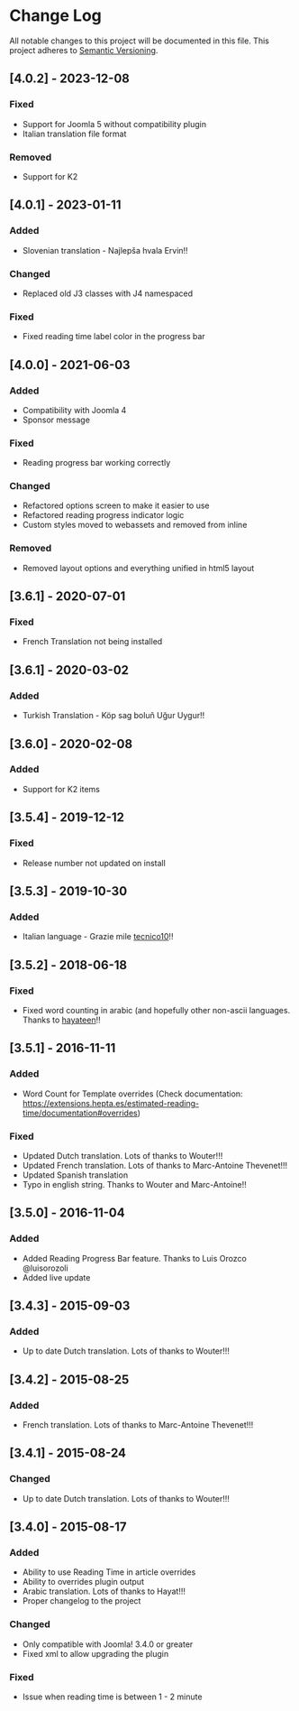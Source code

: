 # Change Log
All notable changes to this project will be documented in this file.
This project adheres to [Semantic Versioning](http://semver.org/).

## [4.0.2] - 2023-12-08

### Fixed

- Support for Joomla 5 without compatibility plugin
- Italian translation file format

### Removed

- Support for K2

## [4.0.1] - 2023-01-11

### Added

- Slovenian translation - Najlepša hvala Ervin!!

### Changed

- Replaced old J3 classes with J4 namespaced

### Fixed

- Fixed reading time label color in the progress bar

## [4.0.0] - 2021-06-03

### Added

- Compatibility with Joomla 4
- Sponsor message

### Fixed

- Reading progress bar working correctly

### Changed

- Refactored options screen to make it easier to use
- Refactored reading progress indicator logic
- Custom styles moved to webassets and removed from inline

### Removed

- Removed layout options and everything unified in html5 layout


## [3.6.1] - 2020-07-01

### Fixed
- French Translation not being installed

## [3.6.1] - 2020-03-02

### Added
- Turkish Translation - Köp sag boluň Uğur Uygur!!

## [3.6.0] - 2020-02-08

### Added
- Support for K2 items

## [3.5.4] - 2019-12-12

### Fixed
- Release number not updated on install

## [3.5.3] - 2019-10-30

### Added
- Italian language - Grazie mile [tecnico10](https://github.com/tecnico10)!!

## [3.5.2] - 2018-06-18

### Fixed
- Fixed word counting in arabic (and hopefully other non-ascii languages. Thanks to [hayateen](https://github.com/carcam/plg_readingtime/issues/13)!!

## [3.5.1] - 2016-11-11

### Added
- Word Count for Template overrides (Check documentation: https://extensions.hepta.es/estimated-reading-time/documentation#overrides)

### Fixed
- Updated Dutch translation. Lots of thanks to Wouter!!!
- Updated French translation. Lots of thanks to Marc-Antoine Thevenet!!!
- Updated Spanish translation
- Typo in english string. Thanks to Wouter and Marc-Antoine!!

## [3.5.0] - 2016-11-04

### Added

- Added Reading Progress Bar feature. Thanks to Luis Orozco @luisorozoli
- Added live update

## [3.4.3] - 2015-09-03

### Added

- Up to date Dutch translation. Lots of thanks to Wouter!!!

## [3.4.2] - 2015-08-25

### Added

- French translation. Lots of thanks to Marc-Antoine Thevenet!!!

## [3.4.1] - 2015-08-24

### Changed

- Up to date Dutch translation. Lots of thanks to Wouter!!!

## [3.4.0] - 2015-08-17

### Added

- Ability to use Reading Time in article overrides
- Ability to overrides plugin output
- Arabic translation. Lots of thanks to Hayat!!!
- Proper changelog to the project

### Changed

- Only compatible with Joomla! 3.4.0 or greater
- Fixed xml to allow upgrading the plugin

### Fixed

- Issue when reading time is between 1 - 2 minute
